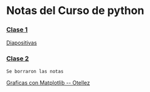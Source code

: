 # Notas del Curso de python




### [Clase 1](https://nbviewer.jupyter.org/github/ja-vazquez/Python_compendium/blob/master/Python/iPython.ipynb)

[Diapositivas](https://github.com/ja-vazquez/python_cinves/blob/master/python%20course.pdf)


### [Clase 2]()
	Se borraron las notas

[Graficas con Matplotlib -- Otellez](http://nbviewer.jupyter.org/github/losvaldote/Programas-Python/blob/master/Untitled2.ipynb)

